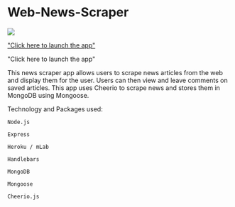 # Web-News-Scraper

![](https://media.giphy.com/media/n2IPMYMthV0m4/giphy.gif)

["Click here to launch the app"](https://vast-depths-84495.herokuapp.com/)

"Click here to launch the app"

This news scraper app allows users to scrape news articles from the web and display them for the user. Users can then view and leave comments on saved articles. This app uses Cheerio to scrape news and stores them in MongoDB using Mongoose.



Technology and Packages used:

    Node.js

    Express

    Heroku / mLab

    Handlebars

    MongoDB

    Mongoose

    Cheerio.js
